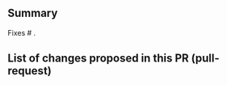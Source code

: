 <!--

Pull-request guidelines
-----------------------

1. If you would like to list yourself as a NiBetaSeries contributor and your name is not mentioned please modify .zenodo.json file.
2. Use a descriptive prefix for your PR: ENH (enhancement), FIX, TST, DOC, STY, REF (refactor), WIP (Work in progress)
3. Run `tox` before submitting the PR.

-->
## Summary
<!-- Please reference any related issue and use fixes/close to automatically
close them, if pertinent -->

Fixes # .

## List of changes proposed in this PR (pull-request)
<!-- We suggest using bullets (indicated by * or -) and filled checkboxes [x] here -->
